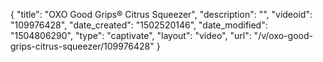 {
    "title": "OXO Good Grips&reg; Citrus Squeezer",
    "description": "",
    "videoid": "109976428",
    "date_created": "1502520146",
    "date_modified": "1504806290",
    "type": "captivate",
    "layout": "video",
    "url": "\/v\/oxo-good-grips-citrus-squeezer\/109976428"
}